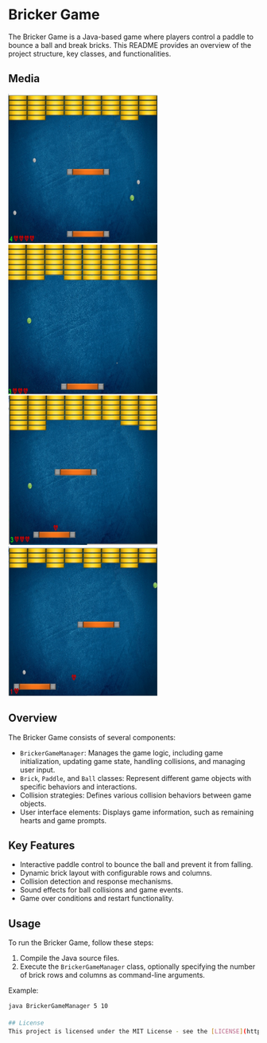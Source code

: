 # Bricker Game

The Bricker Game is a Java-based game where players control a paddle to bounce a ball and break bricks. This README provides an overview of the project structure, key classes, and functionalities.

## Media
<img src="readme_files/readmeImg1.jpeg" alt="Description of Image" width="300" height="300">
<img src="readme_files/readmeImg2.jpeg" alt="Description of Image" width="300" height="300">
<img src="readme_files/readmeImg3.jpeg" alt="Description of Image" width="300" height="300">
<img src="readme_files/readmeImg4.jpeg" alt="Description of Image" width="300" height="300">

## Overview

The Bricker Game consists of several components:
- `BrickerGameManager`: Manages the game logic, including game initialization, updating game state, handling collisions, and managing user input.
- `Brick`, `Paddle`, and `Ball` classes: Represent different game objects with specific behaviors and interactions.
- Collision strategies: Defines various collision behaviors between game objects.
- User interface elements: Displays game information, such as remaining hearts and game prompts.

## Key Features

- Interactive paddle control to bounce the ball and prevent it from falling.
- Dynamic brick layout with configurable rows and columns.
- Collision detection and response mechanisms.
- Sound effects for ball collisions and game events.
- Game over conditions and restart functionality.

## Usage

To run the Bricker Game, follow these steps:
1. Compile the Java source files.
2. Execute the `BrickerGameManager` class, optionally specifying the number of brick rows and columns as command-line arguments.

Example:
```bash
java BrickerGameManager 5 10

## License
This project is licensed under the MIT License - see the [LICENSE](https://choosealicense.com/licenses/mit/) file for details.
